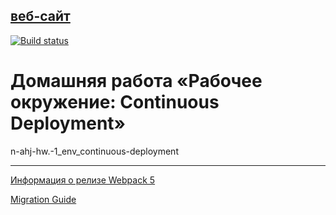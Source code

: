 ## [веб-сайт](https://a-naraikin.github.io/netology_ahj-homeworks_env_continuous-deployment/) 

[![Build status](https://ci.appveyor.com/api/projects/status/54h58o468vyip694?svg=true)](https://ci.appveyor.com/project/a-naraikin/netology-ahj-homeworks-env-continuous-deployment) 

# Домашняя работа «Рабочее окружение: Continuous Deployment»

n-ahj-hw.-1_env_continuous-deployment

***

[Информация о релизе Webpack 5](https://webpack.js.org/blog/2020-10-10-webpack-5-release/)

[Migration Guide](https://webpack.js.org/migrate/5/)
